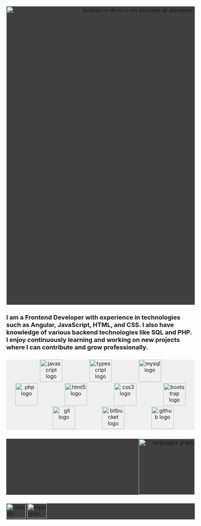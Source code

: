 <div align="center" style="background-color: rgb(63, 63, 63);">
<img width="800px" src="https://i.ibb.co/Hhb4zwg/Ilustraci-n-de-ni-o-en-bicicleta-al-atardecer-xtrafondos-com.jpg" alt="Ilustraci-n-de-ni-o-en-bicicleta-al-atardecer-xtrafondos-com" border="0">
</div>

###

<h3 align="left" style="background-color: rgb(63, 63, 63) color: white">
  I am a Frontend Developer with experience in technologies such as Angular, JavaScript, HTML, and CSS. I also have knowledge of various backend technologies like SQL and PHP. I enjoy continuously learning and working on new projects where I can contribute and grow professionally.
</h3>

###

  <div align="center" style="background-color: #f0f0f0;>
    <img src="https://cdn.jsdelivr.net/gh/devicons/devicon/icons/angularjs/angularjs-original.svg" height="60" alt="angularjs logo"  />
    <img width="64" />
    <img src="https://cdn.jsdelivr.net/gh/devicons/devicon/icons/javascript/javascript-original.svg" height="60" alt="javascript logo"  />
    <img width="64" />
    <img src="https://cdn.jsdelivr.net/gh/devicons/devicon/icons/typescript/typescript-original.svg" height="60" alt="typescript logo"  />
    <img width="64" />
    <img src="https://cdn.jsdelivr.net/gh/devicons/devicon/icons/mysql/mysql-original.svg" height="60" alt="mysql logo"  />
    <img width="64" />
    <img src="https://cdn.jsdelivr.net/gh/devicons/devicon/icons/php/php-original.svg" height="60" alt="php logo"  />
    <img width="64" />
    <img src="https://cdn.jsdelivr.net/gh/devicons/devicon/icons/html5/html5-original.svg" height="60" alt="html5 logo"  />
    <img width="64" />
    <img src="https://cdn.jsdelivr.net/gh/devicons/devicon/icons/css3/css3-original.svg" height="60" alt="css3 logo"  />
    <img width="64" />
    <img src="https://cdn.jsdelivr.net/gh/devicons/devicon/icons/bootstrap/bootstrap-original.svg" height="60" alt="bootstrap logo"  />
    <img width="64" />
    <img src="https://cdn.jsdelivr.net/gh/devicons/devicon/icons/git/git-original.svg" height="60" alt="git logo"  />
    <img width="64" />
    <img src="https://cdn.jsdelivr.net/gh/devicons/devicon/icons/bitbucket/bitbucket-original.svg" height="60" alt="bitbucket logo"  />
    <img width="64" />
    <img src="https://cdn.jsdelivr.net/gh/devicons/devicon/icons/github/github-original.svg" height="60" alt="github logo"  />
  </div>
  
###

<div align="right" style="background-color: rgb(63, 63, 63);">
  <img src="https://github-readme-stats.vercel.app/api/top-langs?username=ivaneichenberger&locale=en&hide_title=true&layout=compact&card_width=320&langs_count=6&theme=monokai&hide_border=true&order=2" height="150" alt="languages graph" />
</div>

###

<div align="left" style="background-color: rgb(63, 63, 63);">
  <a href="https://www.linkedin.com/in/ivan-eichenberger-2104b0293/" target="_blank">
    <img src="https://raw.githubusercontent.com/maurodesouza/profile-readme-generator/master/src/assets/icons/social/linkedin/default.svg" width="52" height="40" alt="linkedin logo" />
  </a>
  <a href="https://www.instagram.com/ivan.eich/" target="_blank">
    <img src="https://raw.githubusercontent.com/maurodesouza/profile-readme-generator/master/src/assets/icons/social/instagram/default.svg" width="52" height="40" alt="instagram logo" />
  </a>
</div>

###
